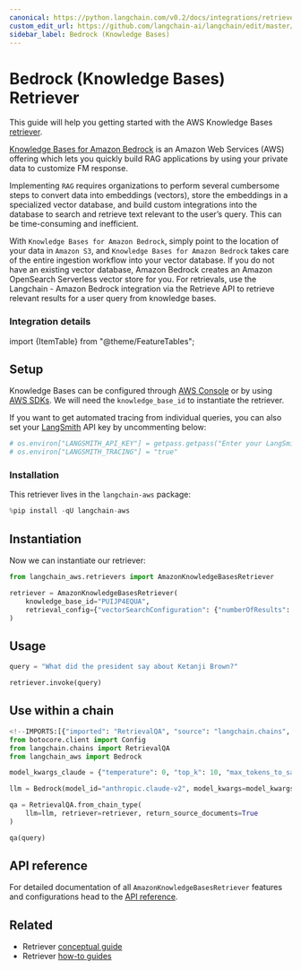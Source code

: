 ```yaml
---
canonical: https://python.langchain.com/v0.2/docs/integrations/retrievers/bedrock/
custom_edit_url: https://github.com/langchain-ai/langchain/edit/master/docs/docs/integrations/retrievers/bedrock.ipynb
sidebar_label: Bedrock (Knowledge Bases)
---
```


# Bedrock (Knowledge Bases) Retriever

This guide will help you getting started with the AWS Knowledge Bases [retriever](/docs/concepts/#retrievers).

[Knowledge Bases for Amazon Bedrock](https://aws.amazon.com/bedrock/knowledge-bases/) is an Amazon Web Services (AWS) offering which lets you quickly build RAG applications by using your private data to customize FM response.

Implementing `RAG` requires organizations to perform several cumbersome steps to convert data into embeddings (vectors), store the embeddings in a specialized vector database, and build custom integrations into the database to search and retrieve text relevant to the user’s query. This can be time-consuming and inefficient.

With `Knowledge Bases for Amazon Bedrock`, simply point to the location of your data in `Amazon S3`, and `Knowledge Bases for Amazon Bedrock` takes care of the entire ingestion workflow into your vector database. If you do not have an existing vector database, Amazon Bedrock creates an Amazon OpenSearch Serverless vector store for you. For retrievals, use the Langchain - Amazon Bedrock integration via the Retrieve API to retrieve relevant results for a user query from knowledge bases.

### Integration details

import {ItemTable} from "@theme/FeatureTables";

<ItemTable category="document_retrievers" item="AmazonKnowledgeBasesRetriever" />


## Setup

Knowledge Bases can be configured through [AWS Console](https://aws.amazon.com/console/) or by using [AWS SDKs](https://aws.amazon.com/developer/tools/). We will need the `knowledge_base_id` to instantiate the retriever.

If you want to get automated tracing from individual queries, you can also set your [LangSmith](https://docs.smith.langchain.com/) API key by uncommenting below:


```python
# os.environ["LANGSMITH_API_KEY"] = getpass.getpass("Enter your LangSmith API key: ")
# os.environ["LANGSMITH_TRACING"] = "true"
```

### Installation

This retriever lives in the `langchain-aws` package:


```python
%pip install -qU langchain-aws
```

## Instantiation

Now we can instantiate our retriever:


```python
from langchain_aws.retrievers import AmazonKnowledgeBasesRetriever

retriever = AmazonKnowledgeBasesRetriever(
    knowledge_base_id="PUIJP4EQUA",
    retrieval_config={"vectorSearchConfiguration": {"numberOfResults": 4}},
)
```

## Usage


```python
query = "What did the president say about Ketanji Brown?"

retriever.invoke(query)
```

## Use within a chain


```python
<!--IMPORTS:[{"imported": "RetrievalQA", "source": "langchain.chains", "docs": "https://api.python.langchain.com/en/latest/chains/langchain.chains.retrieval_qa.base.RetrievalQA.html", "title": "Bedrock (Knowledge Bases) Retriever"}]-->
from botocore.client import Config
from langchain.chains import RetrievalQA
from langchain_aws import Bedrock

model_kwargs_claude = {"temperature": 0, "top_k": 10, "max_tokens_to_sample": 3000}

llm = Bedrock(model_id="anthropic.claude-v2", model_kwargs=model_kwargs_claude)

qa = RetrievalQA.from_chain_type(
    llm=llm, retriever=retriever, return_source_documents=True
)

qa(query)
```

## API reference

For detailed documentation of all `AmazonKnowledgeBasesRetriever` features and configurations head to the [API reference](https://api.python.langchain.com/en/latest/retrievers/langchain_aws.retrievers.bedrock.AmazonKnowledgeBasesRetriever.html).


## Related

- Retriever [conceptual guide](/docs/concepts/#retrievers)
- Retriever [how-to guides](/docs/how_to/#retrievers)